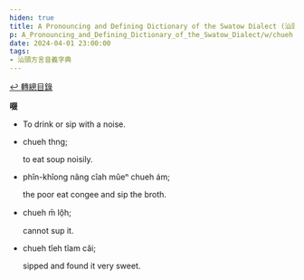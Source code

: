 ```yaml
---
hiden: true
title: A Pronouncing and Defining Dictionary of the Swatow Dialect (汕頭方言音義字典) / chueh
p: A_Pronouncing_and_Defining_Dictionary_of_the_Swatow_Dialect/w/chueh
date: 2024-04-01 23:00:00
tags: 
- 汕頭方言音義字典
---
```


[↩️ 轉總目錄](/A_Pronouncing_and_Defining_Dictionary_of_the_Swatow_Dialect)


**啜**
- To drink or sip with a noise.

- chueh thng;

  to eat soup noisily.

- phîn-khîong nâng cîah mûeⁿ chueh ám;

  the poor eat congee and sip the broth.

- chueh m̄ lô̤h;

  cannot sup it.

- chueh tîeh tîam căi;

  sipped and found it very sweet.
